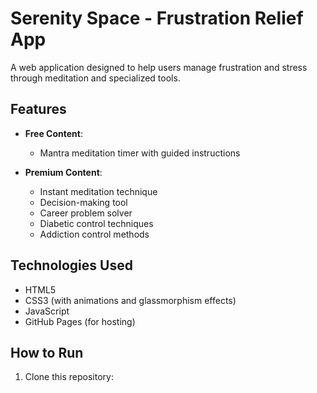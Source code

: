 # Serenity Space - Frustration Relief App

A web application designed to help users manage frustration and stress through meditation and specialized tools.

## Features

- **Free Content**:
  - Mantra meditation timer with guided instructions

- **Premium Content**:
  - Instant meditation technique
  - Decision-making tool
  - Career problem solver
  - Diabetic control techniques
  - Addiction control methods

## Technologies Used

- HTML5
- CSS3 (with animations and glassmorphism effects)
- JavaScript
- GitHub Pages (for hosting)

## How to Run

1. Clone this repository:
